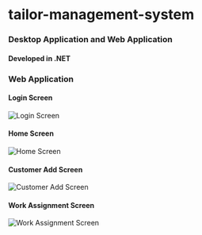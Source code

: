 # tailor-management-system

### Desktop Application and Web Application

#### Developed in .NET

### Web Application

#### Login Screen
![Login Screen](https://raw.githubusercontent.com/sohaibsalman/project-images/refs/heads/main/Web/TMS/LoginScreen.PNG?token=GHSAT0AAAAAADBRDUBCGPG7LTS4ADVNEO7Y2AGRXCA)


#### Home Screen
![Home Screen](https://raw.githubusercontent.com/sohaibsalman/project-images/refs/heads/main/Web/TMS/HomeScreen.PNG?token=GHSAT0AAAAAADBRDUBCA7CFJEAYOYW5FWLO2AGRYXQ)


#### Customer Add Screen
![Customer Add Screen](https://raw.githubusercontent.com/sohaibsalman/project-images/refs/heads/main/Web/TMS/AddCustomerScreen.PNG?token=GHSAT0AAAAAADBRDUBDUFSQOMNQGYU3J4OS2AGR2EA)


#### Work Assignment Screen
![Work Assignment Screen](https://raw.githubusercontent.com/sohaibsalman/project-images/refs/heads/main/Web/TMS/AssignWorkScreen.PNG?token=GHSAT0AAAAAADBRDUBDWNDK23MIIXRKZFFQ2AGR3AA)